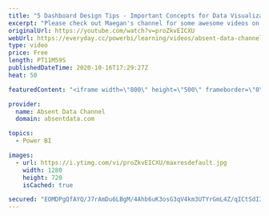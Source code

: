 ```yaml
---
title: "5 Dashboard Design Tips - Important Concepts for Data Visualization"
excerpt: "Please check out Maegan's channel for some awesome videos on design and DIY: https://www.youtube.com/channel/UCx3_7-2gGe7BmDxI6W-Uuiw  Contact me on LinkedIn: https://www.linkedin.com/in/gaelimholland/  We all struggle to beautify our reports and dashboards. However, just like the technical skills needed"
originalUrl: https://youtube.com/watch?v=proZkvEICXU
webUrl: https://everyday.cc/powerbi/learning/videos/absent-data-channel-5-dashboard-design-tips-important-concepts-for-data-visualization/
type: video
price: Free
length: PT11M59S
publishedDateTime: 2020-10-16T17:29:27Z
heat: 50

featuredContent: "<iframe width=\"800\" height=\"500\" frameborder=\"0\" src=\"https://www.youtube.com/embed/proZkvEICXU\" allow=\"accelerometer; autoplay; encrypted-media; gyroscope; picture-in-picture\" allowfullscreen></iframe>"

provider:
  name: Absent Data Channel
  domain: absentdata.com

topics:
  - Power BI

images:
  - url: https://i.ytimg.com/vi/proZkvEICXU/maxresdefault.jpg
    width: 1280
    height: 720
    isCached: true

secured: "EOMDPgQfAYQ/J7rAmDu6LBgM/4Ahb6uK3osG3qV4km3UTYrGmL4Z/qICtSdI3GUARYbLaVVNfwsVmNmCd0c9TzEmvrqrlxD2KKIvVODLWvVig0n9DoSFhsa1RAmvyl9sMuWwnsRsuolRjl73ThqjLcc1HQLEIuoBsMNieEwK+B1GLJocKDycS/sY/P2sR2IOWjki8mlWac8qhQg1i4e6SccZO2yZtKQGHnwpFmrkDakmCTPyoXuTiFXxT3KFLqcLNa8znew+JBZSBWFuqPvzj+6a5m8riC/8rvzNBtd5zV/rcUJTn/uw7tprz/YCJ/6KZrikvKemI0Avk6sGk0wi7w1lkMMFq4UmT15D2ZJwRtAY4MxReE/bfIffugnblb9FvnV4lcR2UbnhL5/q6TqP6UuJEj9Z/fUaLzS+xpRIQ4w=;ZWyN8NMMqkjN7ITKiiMTrA=="
---
```


